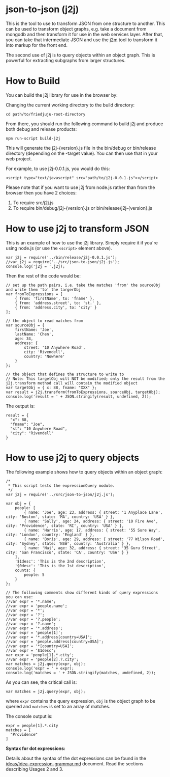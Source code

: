 # json-to-json (j2j)

This is the tool to use to transform JSON from one structure to another. This can be used to transform object graphs, e.g. take a document from mongodb and then transform it for use in the web services layer. After that, you can take that intermediate JSON and use the [j2m](../json-to-markup) tool to transform it into markup for the front end.

The second use of j2j is to query objects within an object graph. This is powerful for extracting subgraphs from larger structures.


# How to Build

You can build the j2j library for use in the browser by:

Changing the current working directory to the build directory:

```
cd path/to/friedjuju-root-directory
```

From there, you should run the following command to build j2j and produce both debug and release products:

```
npm run-script build-j2j
```

This will generate the j2j-{version}.js file in the bin/debug or bin/release directory (depending on the -target value). You can then use that in your web project.

For example, to use j2j-0.0.1.js, you would do this:

```
<script type="text/javascript" src="path/to/j2j-0.0.1.js"></script>
```

Please note that if you want to use j2j from node.js rather than from the browser then you have 2 choices:

1. To require src/j2j.js
2. To require bin/debug/j2j-{version}.js or bin/release/j2j-{version}.js

# How to use j2j to transform JSON

This is an example of how to use the j2j library. Simply require it if you're using node.js (or use the ```<script>``` element above).

```
var j2j = require('../bin/release/j2j-0.0.1.js');
//var j2j = require('../src/json-to-json/j2j.js');
console.log('j2j = ',j2j);
```

Then the rest of the code would be:

```
// set up the path pairs, i.e. take the matches 'from' the sourceObj and write them 'to' the targerObj
var fromToExpressions = [
	{ from: 'firstName', to: 'fname' },
	{ from: 'address.street', to: 'st.' },
	{ from: 'address.city', to: 'city' }
];

// the object to read matches from
var sourceObj = {
	firstName: 'Joe',
	lastName: 'Chen',
	age: 34,
	address: {
		street: '10 Anywhere Road',
		city: 'Rivendell',
		country: 'Nowhere'
	}
};

// the object that defines the structure to write to
// Note: This targetObj will NOT be modified; only the result from the j2j.transform method call will contain the modified object
var targetObj = { x: 88, fname: "XXX" };
var result = j2j.transform(fromToExpressions, sourceObj, targetObj);
console.log('result = ' + JSON.stringify(result, undefined, 2));
```

The output is:

```
result = {
  "x": 88,
  "fname": "Joe",
  "st": "10 Anywhere Road",
  "city": "Rivendell"
}
```

# How to use j2j to query objects

The following example shows how to query objects within an object graph:

```
/*
 * This script tests the expressionQuery module.
 */
var j2j = require('../src/json-to-json/j2j.js');

var obj = {
	people: [
		{ name: 'Joe', age: 23, address: { street: '1 Anyplace Lane', city: 'Boston', state: 'MA', country: 'USA' } },
		{ name: 'Sally', age: 24, address: { street: '10 Fire Ave', city: 'Providence', state: 'RI', country: 'USA' } },
		{ name: 'Harris', age: 17, address: { street: '55 Sure Way', city: 'London', country: 'England' } },
		{ name: 'Boris', age: 29, address: { street: '77 Wilson Road', city: 'Sydney', state: 'NSW', country: 'Australia' } },
		{ name: 'Naj', age: 32, address: { street: '35 Guru Street', city: 'San Francisco', state: 'CA', country: 'USA' } }
	],
	'$1desc': 'This is the 2nd description',
	'$0desc': 'This is the 1st description',
	counts: {
		people: 5
	}
};

// The following comments show different kinds of query expressions you can use:
//var expr = '*.name';
//var expr = 'people.name';
//var expr = '*';
//var expr = '?';
//var expr = '?.people';
//var expr = '?.name';
//var expr = '*.address';
//var expr = 'people[1]';
//var expr = '*.address[country=USA]';
//var expr = 'people.address[country=USA]';
//var expr = '*[country=USA]';
//var expr = '$1desc';
var expr = 'people[1].*.city';
//var expr = 'people[2].?.city';
var matches = j2j.query(expr, obj);
console.log('expr = ' + expr);
console.log('matches = ' + JSON.stringify(matches, undefined, 2));
```

As you can see, the critical call is:

```
var matches = j2j.query(expr, obj);
```

where ```expr``` contains the query expression, ```obj``` is the object graph to be queried and ```matches``` is set to an array of matches.

The console output is:

```
expr = people[1].*.city
matches = [
  "Providence"
]
```


**Syntax for dot expressions:**

Details about the syntax of the dot expressions can be found in the [ideas/idea-expression-grammar.md](../../ideas/idea-expression-grammar.md "A Full(ish) Description of the Expression Grammar") document. Read the sections describing Usages 2 and 3.

